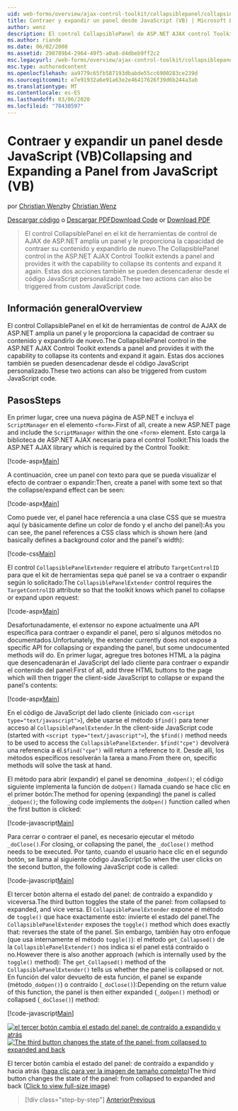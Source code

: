 ```yaml
---
uid: web-forms/overview/ajax-control-toolkit/collapsiblepanel/collapsing-and-expanding-a-panel-from-javascript-vb
title: Contraer y expandir un panel desde JavaScript (VB) | Microsoft Docs
author: wenz
description: El control CollapsiblePanel de ASP.NET AJAX control Toolkit amplía un panel y le proporciona la capacidad de contraer su contenido y expandirlo...
ms.author: riande
ms.date: 06/02/2008
ms.assetid: 298789b4-2964-49f5-a0a8-d4dbeb9ff2c2
msc.legacyurl: /web-forms/overview/ajax-control-toolkit/collapsiblepanel/collapsing-and-expanding-a-panel-from-javascript-vb
msc.type: authoredcontent
ms.openlocfilehash: aa9779c65fb587193dbabde55cc6900283ce239d
ms.sourcegitcommit: e7e91932a6e91a63e2e46417626f39d6b244a3ab
ms.translationtype: MT
ms.contentlocale: es-ES
ms.lasthandoff: 03/06/2020
ms.locfileid: "78430597"
---
```

# <a name="collapsing-and-expanding-a-panel-from-javascript-vb"></a><span data-ttu-id="cee8f-103">Contraer y expandir un panel desde JavaScript (VB)</span><span class="sxs-lookup"><span data-stu-id="cee8f-103">Collapsing and Expanding a Panel from JavaScript (VB)</span></span>

<span data-ttu-id="cee8f-104">por [Christian Wenz](https://github.com/wenz)</span><span class="sxs-lookup"><span data-stu-id="cee8f-104">by [Christian Wenz](https://github.com/wenz)</span></span>

<span data-ttu-id="cee8f-105">[Descargar código](https://download.microsoft.com/download/8/a/a/8aab3c3e-de6f-463f-805c-5fda567eef6e/CollapsiblePanel1.vb.zip) o [Descargar PDF](https://download.microsoft.com/download/b/6/a/b6ae89ee-df69-4c87-9bfb-ad1eb2b23373/collapsiblepanel1VB.pdf)</span><span class="sxs-lookup"><span data-stu-id="cee8f-105">[Download Code](https://download.microsoft.com/download/8/a/a/8aab3c3e-de6f-463f-805c-5fda567eef6e/CollapsiblePanel1.vb.zip) or [Download PDF](https://download.microsoft.com/download/b/6/a/b6ae89ee-df69-4c87-9bfb-ad1eb2b23373/collapsiblepanel1VB.pdf)</span></span>

> <span data-ttu-id="cee8f-106">El control CollapsiblePanel en el kit de herramientas de control de AJAX de ASP.NET amplía un panel y le proporciona la capacidad de contraer su contenido y expandirlo de nuevo.</span><span class="sxs-lookup"><span data-stu-id="cee8f-106">The CollapsiblePanel control in the ASP.NET AJAX Control Toolkit extends a panel and provides it with the capability to collapse its contents and expand it again.</span></span> <span data-ttu-id="cee8f-107">Estas dos acciones también se pueden desencadenar desde el código JavaScript personalizado.</span><span class="sxs-lookup"><span data-stu-id="cee8f-107">These two actions can also be triggered from custom JavaScript code.</span></span>

## <a name="overview"></a><span data-ttu-id="cee8f-108">Información general</span><span class="sxs-lookup"><span data-stu-id="cee8f-108">Overview</span></span>

<span data-ttu-id="cee8f-109">El control CollapsiblePanel en el kit de herramientas de control de AJAX de ASP.NET amplía un panel y le proporciona la capacidad de contraer su contenido y expandirlo de nuevo.</span><span class="sxs-lookup"><span data-stu-id="cee8f-109">The CollapsiblePanel control in the ASP.NET AJAX Control Toolkit extends a panel and provides it with the capability to collapse its contents and expand it again.</span></span> <span data-ttu-id="cee8f-110">Estas dos acciones también se pueden desencadenar desde el código JavaScript personalizado.</span><span class="sxs-lookup"><span data-stu-id="cee8f-110">These two actions can also be triggered from custom JavaScript code.</span></span>

## <a name="steps"></a><span data-ttu-id="cee8f-111">Pasos</span><span class="sxs-lookup"><span data-stu-id="cee8f-111">Steps</span></span>

<span data-ttu-id="cee8f-112">En primer lugar, cree una nueva página de ASP.NET e incluya el `ScriptManager` en el elemento `<form>`.</span><span class="sxs-lookup"><span data-stu-id="cee8f-112">First of all, create a new ASP.NET page and include the `ScriptManager` within the one `<form>` element.</span></span> <span data-ttu-id="cee8f-113">Esto carga la biblioteca de ASP.NET AJAX necesaria para el control Toolkit:</span><span class="sxs-lookup"><span data-stu-id="cee8f-113">This loads the ASP.NET AJAX library which is required by the Control Toolkit:</span></span>

[!code-aspx[Main](collapsing-and-expanding-a-panel-from-javascript-vb/samples/sample1.aspx)]

<span data-ttu-id="cee8f-114">A continuación, cree un panel con texto para que se pueda visualizar el efecto de contraer o expandir:</span><span class="sxs-lookup"><span data-stu-id="cee8f-114">Then, create a panel with some text so that the collapse/expand effect can be seen:</span></span>

[!code-aspx[Main](collapsing-and-expanding-a-panel-from-javascript-vb/samples/sample2.aspx)]

<span data-ttu-id="cee8f-115">Como puede ver, el panel hace referencia a una clase CSS que se muestra aquí (y básicamente define un color de fondo y el ancho del panel):</span><span class="sxs-lookup"><span data-stu-id="cee8f-115">As you can see, the panel references a CSS class which is shown here (and basically defines a background color and the panel's width):</span></span>

[!code-css[Main](collapsing-and-expanding-a-panel-from-javascript-vb/samples/sample3.css)]

<span data-ttu-id="cee8f-116">El control `CollapsiblePanelExtender` requiere el atributo `TargetControlID` para que el kit de herramientas sepa qué panel se va a contraer o expandir según lo solicitado:</span><span class="sxs-lookup"><span data-stu-id="cee8f-116">The `CollapsiblePanelExtender` control requires the `TargetControlID` attribute so that the toolkit knows which panel to collapse or expand upon request:</span></span>

[!code-aspx[Main](collapsing-and-expanding-a-panel-from-javascript-vb/samples/sample4.aspx)]

<span data-ttu-id="cee8f-117">Desafortunadamente, el extensor no expone actualmente una API específica para contraer o expandir el panel, pero sí algunos métodos no documentados.</span><span class="sxs-lookup"><span data-stu-id="cee8f-117">Unfortunately, the extender currently does not expose a specific API for collapsing or expanding the panel, but some undocumented methods will do.</span></span> <span data-ttu-id="cee8f-118">En primer lugar, agregue tres botones HTML a la página que desencadenarán el JavaScript del lado cliente para contraer o expandir el contenido del panel:</span><span class="sxs-lookup"><span data-stu-id="cee8f-118">First of all, add three HTML buttons to the page which will then trigger the client-side JavaScript to collapse or expand the panel's contents:</span></span>

[!code-aspx[Main](collapsing-and-expanding-a-panel-from-javascript-vb/samples/sample5.aspx)]

<span data-ttu-id="cee8f-119">En el código de JavaScript del lado cliente (iniciado con `<script type="text/javascript">`), debe usarse el método `$find()` para tener acceso al `CollapsiblePanelExtender`.</span><span class="sxs-lookup"><span data-stu-id="cee8f-119">In the client-side JavaScript code (started with `<script type="text/javascript">`), the `$find()` method needs to be used to access the `CollapsiblePanelExtender`.</span></span> <span data-ttu-id="cee8f-120">`$find("cpe")` devolverá una referencia a él.</span><span class="sxs-lookup"><span data-stu-id="cee8f-120">`$find("cpe")` will return a reference to it.</span></span> <span data-ttu-id="cee8f-121">Desde allí, los métodos específicos resolverán la tarea a mano.</span><span class="sxs-lookup"><span data-stu-id="cee8f-121">From there on, specific methods will solve the task at hand.</span></span>

<span data-ttu-id="cee8f-122">El método para abrir (expandir) el panel se denomina `_doOpen()`; el código siguiente implementa la función de `doOpen()` llamada cuando se hace clic en el primer botón:</span><span class="sxs-lookup"><span data-stu-id="cee8f-122">The method for opening (expanding) the panel is called `_doOpen()`; the following code implements the `doOpen()` function called when the first button is clicked:</span></span>

[!code-javascript[Main](collapsing-and-expanding-a-panel-from-javascript-vb/samples/sample6.js)]

<span data-ttu-id="cee8f-123">Para cerrar o contraer el panel, es necesario ejecutar el método `_doClose()`.</span><span class="sxs-lookup"><span data-stu-id="cee8f-123">For closing, or collapsing the panel, the `_doClose()` method needs to be executed.</span></span> <span data-ttu-id="cee8f-124">Por tanto, cuando el usuario hace clic en el segundo botón, se llama al siguiente código JavaScript:</span><span class="sxs-lookup"><span data-stu-id="cee8f-124">So when the user clicks on the second button, the following JavaScript code is called:</span></span>

[!code-javascript[Main](collapsing-and-expanding-a-panel-from-javascript-vb/samples/sample7.js)]

<span data-ttu-id="cee8f-125">El tercer botón alterna el estado del panel: de contraído a expandido y viceversa.</span><span class="sxs-lookup"><span data-stu-id="cee8f-125">The third button toggles the state of the panel: from collapsed to expanded, and vice versa.</span></span> <span data-ttu-id="cee8f-126">El `CollapsiblePanelExtender` expone el método de `toggle()` que hace exactamente esto: invierte el estado del panel.</span><span class="sxs-lookup"><span data-stu-id="cee8f-126">The `CollapsiblePanelExtender` exposes the `toggle()` method which does exactly that: reverses the state of the panel.</span></span> <span data-ttu-id="cee8f-127">Sin embargo, también hay otro enfoque (que usa internamente el método `toggle()`): el método `get_Collapsed()` de la `CollapsiblePanelExtender()` nos indica si el panel está contraído o no.</span><span class="sxs-lookup"><span data-stu-id="cee8f-127">However there is also another approach (which is internally used by the `toggle()` method): The `get_Collapsed()` method of the `CollapsiblePanelExtender()` tells us whether the panel is collapsed or not.</span></span> <span data-ttu-id="cee8f-128">En función del valor devuelto de esta función, el panel se expande (método`_doOpen()`) o contraído (`_doClose()`):</span><span class="sxs-lookup"><span data-stu-id="cee8f-128">Depending on the return value of this function, the panel is then either expanded (`_doOpen()` method) or collapsed (`_doClose()`) method:</span></span>

[!code-javascript[Main](collapsing-and-expanding-a-panel-from-javascript-vb/samples/sample8.js)]

<span data-ttu-id="cee8f-129">[![el tercer botón cambia el estado del panel: de contraído a expandido y atrás](collapsing-and-expanding-a-panel-from-javascript-vb/_static/image2.png)](collapsing-and-expanding-a-panel-from-javascript-vb/_static/image1.png)</span><span class="sxs-lookup"><span data-stu-id="cee8f-129">[![The third button changes the state of the panel: from collapsed to expanded and back](collapsing-and-expanding-a-panel-from-javascript-vb/_static/image2.png)](collapsing-and-expanding-a-panel-from-javascript-vb/_static/image1.png)</span></span>

<span data-ttu-id="cee8f-130">El tercer botón cambia el estado del panel: de contraído a expandido y hacia atrás ([haga clic para ver la imagen de tamaño completo](collapsing-and-expanding-a-panel-from-javascript-vb/_static/image3.png))</span><span class="sxs-lookup"><span data-stu-id="cee8f-130">The third button changes the state of the panel: from collapsed to expanded and back ([Click to view full-size image](collapsing-and-expanding-a-panel-from-javascript-vb/_static/image3.png))</span></span>

> [!div class="step-by-step"]
> [<span data-ttu-id="cee8f-131">Anterior</span><span class="sxs-lookup"><span data-stu-id="cee8f-131">Previous</span></span>](collapsing-and-expanding-a-panel-from-javascript-cs.md)
